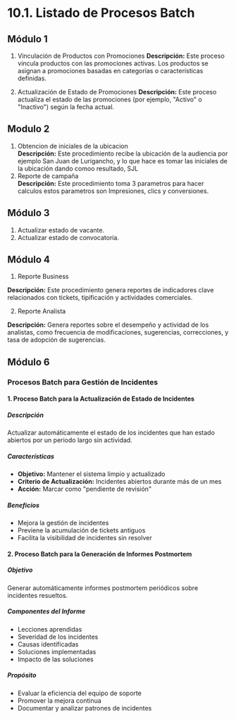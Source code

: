 # 10.1. Listado de Procesos Batch

## Módulo 1
1.  Vinculación de Productos con Promociones
**Descripción:** Este proceso vincula productos con las promociones activas. Los productos se asignan a promociones basadas en categorías o características definidas.

2. Actualización de Estado de Promociones
**Descripción:** Este proceso actualiza el estado de las promociones (por ejemplo, "Activo" o "Inactivo") según la fecha actual.

## Modulo 2
1. Obtencion de iniciales de la ubicacion </br>
**Descripción:** Este procedimiento recibe la ubicación de la audiencia por ejemplo San Juan de Lurigancho, y lo que hace es tomar las iniciales de la ubicación dando comoo resultado, SJL
2. Reporte de campaña </br>
**Descripción:** Este procedimiento toma 3 parametros para hacer calculos estos parametros son Impresiones, clics y conversiones.

## Módulo 3
1. Actualizar estado de vacante.
2. Actualizar estado de convocatoria.
## Módulo 4
1. Reporte Business </br>

**Descripción:** Este procedimiento genera reportes de indicadores clave relacionados con tickets, tipificación y actividades comerciales. 

2. Reporte Analista </br>

**Descripción:** Genera reportes sobre el desempeño y actividad de los analistas, como frecuencia de modificaciones, sugerencias, correcciones, y tasa de adopción de sugerencias.

## Módulo 6
### Procesos Batch para Gestión de Incidentes

#### 1. Proceso Batch para la Actualización de Estado de Incidentes

##### Descripción
Actualizar automáticamente el estado de los incidentes que han estado abiertos por un periodo largo sin actividad.

##### Características
- **Objetivo:** Mantener el sistema limpio y actualizado
- **Criterio de Actualización:** Incidentes abiertos durante más de un mes
- **Acción:** Marcar como "pendiente de revisión"

##### Beneficios
- Mejora la gestión de incidentes
- Previene la acumulación de tickets antiguos
- Facilita la visibilidad de incidentes sin resolver

#### 2. Proceso Batch para la Generación de Informes Postmortem

##### Objetivo
Generar automáticamente informes postmortem periódicos sobre incidentes resueltos.

##### Componentes del Informe
- Lecciones aprendidas
- Severidad de los incidentes
- Causas identificadas
- Soluciones implementadas
- Impacto de las soluciones

##### Propósito
- Evaluar la eficiencia del equipo de soporte
- Promover la mejora continua
- Documentar y analizar patrones de incidentes
